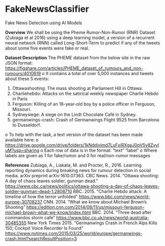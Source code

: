 # FakeNewsClassifier
Fake News Detection using AI Models

**Overview**
We shall be using the Pheme Rumor-Non-Rumor (RNR) Dataset (Zubiaga et al 2016) using a deep learning model, a version of a recurrent neural network (RNN) called Long-Short-Term to predict if any of the tweets about some five events were fake or real.


**Dataset Description**
The PHEME dataset from the below site in the raw JSON format: https://figshare.com/articles/PHEME_dataset_of_rumours_and_non-rumours/4010619 
o	It contains a total of over 5,000 instances and tweets about these 5 events:
1.	Ottawashooting: The mass shooting at Parliament Hill in Ottawa.
2.	Charliehebdo: Attacks on the satirical weekly newspaper Charlie Hebdo in Paris
3.	Ferguson: Killing of an 18-year-old boy by a police officer in Ferguson, Missouri.
4.	Sydneysiege: A siege on the Lindt Chocolate Café in Sydney.
5.	germanwings-crash: Crash of Germanwings Flight 9525 from Barcelona to Dusseldorf.

o To help with the task, a text version of the dataset has been made available here: 
o	https://drive.google.com/drive/folders/1kNddivimd7LuFxiRXgaJ0qV5y8ZvyluM?usp=sharing
o	Each row of data is in the format: “text” <tab> “label”
o	Where labels are given as 1 for fake/rumor and 0 for real/non-rumor messages


**References**
Zubiaga, A., Liakata, M. and Procter, R., 2016. Learning reporting dynamics during breaking news for rumour detection in social media. arXiv preprint arXiv:1610.07363.
CBC News. 2014. "Ottawa shooting: A day of chaos leaves soldier, gunman dead." https://www.cbc.ca/news/politics/ottawa-shooting-a-day-of-chaos-leaves-soldier-gunman-dead-1.2808710
BBC. 2015. "Charlie Hebdo attack: A timeline of how the terror unfolded" https://www.bbc.com/news/world-europe-30708237
CNN. 2014. “What we know about Michael Brown’s Shooting” https://edition.cnn.com/2014/08/11/us/missouri-ferguson-michael-brown-what-we-know/index.html
BBC. 2014. “Three dead after commandos storm cafe” https://www.bbc.co.uk/news/world-australia-30485355
New York Times 2015. “Germanwings Crash in French Alps Kills 150; Cockpit Voice Recorder Is Found” https://www.nytimes.com/2015/03/25/world/europe/germanwings-crash.html?searchResultPosition=3
